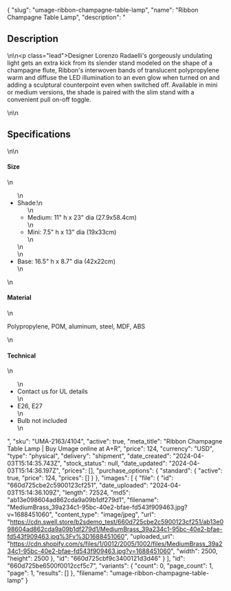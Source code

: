 {
  "slug": "umage-ribbon-champagne-table-lamp",
  "name": "Ribbon Champagne Table Lamp",
  "description": "<h2>Description</h2>\n<!-- split -->\n<p class=\"lead\">Designer Lorenzo Radaelli's gorgeously undulating light gets an extra kick from its slender stand modeled on the shape of a champagne flute, Ribbon's interwoven bands of translucent polypropylene warm and diffuse the LED illumination to an even glow when turned on and adding a sculptural counterpoint even when switched off. Available in mini or medium versions, the shade is paired with the slim stand with a convenient pull on-off toggle. </p>\n<!-- split -->\n<h2>Specifications</h2>\n<!-- split -->\n<h4>Size</h4>\n<ul>\n<li>Shade:\n<ul>\n<li>Medium: 11\" h x 23\" dia (27.9x58.4cm)</li>\n<li>Mini: 7.5\" h x 13\" dia (19x33cm)</li>\n</ul>\n</li>\n<li>Base: 16.5\" h x 8.7\" dia (42x22cm)</li>\n</ul>\n<h4>Material</h4>\n<p>Polypropylene, POM, aluminum, steel, MDF, ABS</p>\n<h4>Technical</h4>\n<ul>\n<li>Contact us for UL details</li>\n<li>E26, E27</li>\n<li>Bulb not included</li>\n</ul>",
  "sku": "UMA-2163/4104",
  "active": true,
  "meta_title": "Ribbon Champagne Table Lamp | Buy Umage online at A+R",
  "price": 124,
  "currency": "USD",
  "type": "physical",
  "delivery": "shipment",
  "date_created": "2024-04-03T15:14:35.743Z",
  "stock_status": null,
  "date_updated": "2024-04-03T15:14:36.197Z",
  "prices": [],
  "purchase_options": {
    "standard": {
      "active": true,
      "price": 124,
      "prices": []
    }
  },
  "images": [
    {
      "file": {
        "id": "660d725cbe2c5900123cf251",
        "date_uploaded": "2024-04-03T15:14:36.109Z",
        "length": 72524,
        "md5": "ab13e098604ad862cda9a09b1df279d1",
        "filename": "MediumBrass_39a234c1-95bc-40e2-bfae-fd543f909463.jpg?v=1688451060",
        "content_type": "image/jpeg",
        "url": "https://cdn.swell.store/b2sdemo_test/660d725cbe2c5900123cf251/ab13e098604ad862cda9a09b1df279d1/MediumBrass_39a234c1-95bc-40e2-bfae-fd543f909463.jpg%3Fv%3D1688451060",
        "uploaded_url": "https://cdn.shopify.com/s/files/1/0012/2005/1002/files/MediumBrass_39a234c1-95bc-40e2-bfae-fd543f909463.jpg?v=1688451060",
        "width": 2500,
        "height": 2500
      },
      "id": "660d725cbf9c3400121d3d46"
    }
  ],
  "id": "660d725be6500f0012ccf5c7",
  "variants": {
    "count": 0,
    "page_count": 1,
    "page": 1,
    "results": []
  },
  "filename": "umage-ribbon-champagne-table-lamp"
}